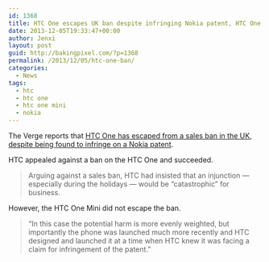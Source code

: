 ```yaml
---
id: 1368
title: HTC One escapes UK ban despite infringing Nokia patent, HTC One Mini banned
date: 2013-12-05T19:33:47+00:00
author: Jenxi
layout: post
guid: http://bakingpixel.com/?p=1368
permalink: /2013/12/05/htc-one-ban/
categories:
  - News
tags:
  - htc
  - htc one
  - htc one mini
  - nokia
---
```

The Verge reports that [HTC One has escaped from a sales ban in the UK, despite being found to infringe on a Nokia patent](http://www.theverge.com/2013/12/3/5171670/judge-says-htc-next-flagship-smartphone-will-arrive-early-next-year).

HTC appealed against a ban on the HTC One and succeeded.

> Arguing against a sales ban, HTC had insisted that an injunction — especially during the holidays — would be &#8220;catastrophic&#8221; for business. 

However, the HTC One Mini did not escape the ban.

> &#8220;In this case the potential harm is more evenly weighted, but importantly the phone was launched much more recently and HTC designed and launched it at a time when HTC knew it was facing a claim for infringement of the patent.&#8221;